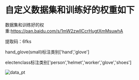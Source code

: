# 自定义数据集和训练好的权重如下
数据集和训练好的权重:https://pan.baidu.com/s/1mW2zwIlCcrHugtXmMsuwhA

提取码：6fks

hand_glove(small)标注类别['hand','glove']

electenclass标注类别['person','helmet','worker','glove','shoes']

![data_pt](https://github.com/maple0leaves/YOLOv7_Change/blob/master/ourdata/data_pt.png)
